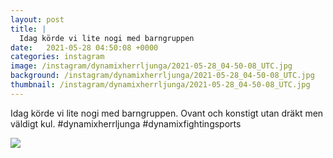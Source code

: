 ```yaml
---
layout: post
title: |
  Idag körde vi lite nogi med barngruppen
date:   2021-05-28 04:50:08 +0000
categories: instagram
image: /instagram/dynamixherrljunga/2021-05-28_04-50-08_UTC.jpg
background: /instagram/dynamixherrljunga/2021-05-28_04-50-08_UTC.jpg
thumbnail: /instagram/dynamixherrljunga/2021-05-28_04-50-08_UTC.jpg
---
```

Idag körde vi lite nogi med barngruppen. Ovant och konstigt utan dräkt men väldigt kul. #dynamixherrljunga #dynamixfightingsports



<img src='/www-dynamix-herrljunga/instagram/dynamixherrljunga/2021-05-28_04-50-08_UTC.jpg' class='img-fluid' />
